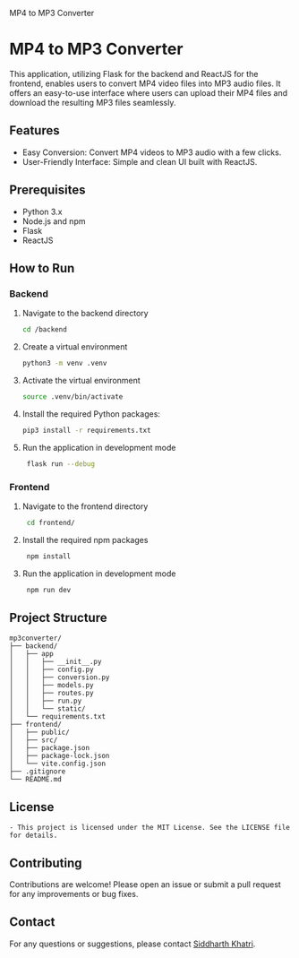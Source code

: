 MP4 to MP3 Converter
# MP4 to MP3 Converter

This application, utilizing Flask for the backend and ReactJS for the frontend, enables users to convert MP4 video files into MP3 audio files. It offers an easy-to-use interface where users can upload their MP4 files and download the resulting MP3 files seamlessly.

## Features
- Easy Conversion: Convert MP4 videos to MP3 audio with a few clicks.
- User-Friendly Interface: Simple and clean UI built with ReactJS.

## Prerequisites
- Python 3.x
- Node.js and npm
- Flask
- ReactJS

## How to Run
### Backend
1. Navigate to the backend directory
    ```sh
    cd /backend
    ```
2. Create a virtual environment
    ```sh
    python3 -m venv .venv
    ```
 4. Activate the virtual environment
    ```sh
    source .venv/bin/activate
    ```
3. Install the required Python packages:
    ```sh
    pip3 install -r requirements.txt
    ```
4. Run the application in development mode
   ```sh
    flask run --debug
    ```

### Frontend
1. Navigate to the frontend directory
   ```sh
    cd frontend/
    ```
2. Install the required npm packages
   ```sh
    npm install
    ```
3. Run the application in development mode
   ```sh
    npm run dev
    ```

## Project Structure
```
mp3converter/
├── backend/
│   ├── app
│   │   ├── __init__.py
│   │   ├── config.py
│   │   ├── conversion.py
│   │   ├── models.py
│   │   ├── routes.py
│   │   ├── run.py
│   │   └── static/
│   └── requirements.txt
├── frontend/
│   ├── public/
│   ├── src/
│   ├── package.json
│   ├── package-lock.json
│   └── vite.config.json
├── .gitignore
└── README.md
```

## License
    - This project is licensed under the MIT License. See the LICENSE file for details.

## Contributing
Contributions are welcome! Please open an issue or submit a pull request for any improvements or bug fixes.

## Contact
For any questions or suggestions, please contact [Siddharth Khatri](siddxharth@gmail.com).
